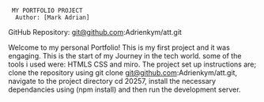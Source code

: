      MY PORTFOLIO PROJECT
      Author: [Mark Adrian]
GitHub Repository: git@github.com:Adrienkym/att.git


Welcome to my personal Portfolio! This is my first project and it was engaging. This is the start of my Journey in the tech world.
some of the tools i used were: HTMLS CSS and miro. The project set up instructions are; clone the repository using git clone git@github.com:Adrienkym/att.git, navigate to the project directory cd 20257, install the necessary dependancies using (npm install) and then run the development server.
